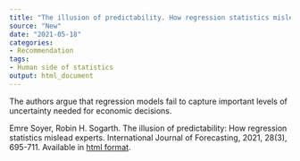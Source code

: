 ```yaml
---
title: "The illusion of predictability. How regression statistics mislead experts"
source: "New"
date: "2021-05-18"
categories:
- Recommendation
tags:
- Human side of statistics
output: html_document
---
```


The authors argue that regression models fail to capture important levels of uncertainty needed for economic decisions.

<!--more-->

Emre Soyer, Robin H. Sogarth. The illusion of predictability: How regression statistics mislead experts. International Journal of Forecasting, 2021, 28(3), 695-711. Available in [html format][emr1].

[emr1]: https://www.sciencedirect.com/science/article/pii/S0169207012000258
